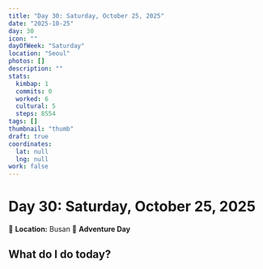 ```yaml
---
title: "Day 30: Saturday, October 25, 2025"
date: "2025-10-25"
day: 30
icon: ""
dayOfWeek: "Saturday"
location: "Seoul"
photos: []
description: ""
stats:
  kimbap: 1
  commits: 0
  worked: 6
  cultural: 5
  steps: 8554
tags: []
thumbnail: "thumb"
draft: true
coordinates:
  lat: null
  lng: null
work: false
---
```

# Day 30: Saturday, October 25, 2025

📍 **Location:** Busan
🎒 **Adventure Day**

## What do I do today?


